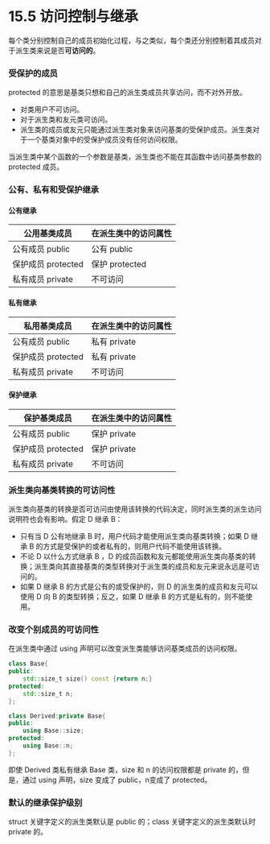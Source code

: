 # 15.5	访问控制与继承

​	每个类分别控制自己的成员初始化过程，与之类似，每个类还分别控制着其成员对于派生类来说是否**可访问的**。

### 受保护的成员

protected 的意思是基类只想和自己的派生类成员共享访问，而不对外开放。

* 对类用户不可访问。
* 对于派生类和友元类可访问。
* 派生类的成员或友元只能通过派生类对象来访问基类的受保护成员。派生类对于一个基类对象中的受保护成员没有任何访问权限。

当派生类中某个函数的一个参数是基类，派生类也不能在其函数中访问基类参数的 protected 成员。

### 公有、私有和受保护继承

#### 公有继承

| 公用基类成员       | 在派生类中的访问属性 |
| ------------------ | -------------------- |
| 公有成员 public    | 公有 public          |
| 保护成员 protected | 保护 protected       |
| 私有成员 private   | 不可访问             |

#### 私有继承

| 私用基类成员       | 在派生类中的访问属性 |
| ------------------ | -------------------- |
| 公有成员 public    | 私有 private         |
| 保护成员 protected | 私有 private         |
| 私有成员 private   | 不可访问             |

#### 保护继承

| 保护基类成员       | 在派生类中的访问属性 |
| ------------------ | -------------------- |
| 公有成员 public    | 保护 private         |
| 保护成员 protected | 保护 private         |
| 私有成员 private   | 不可访问             |

### 派生类向基类转换的可访问性

派生类向基类的转换是否可访问由使用该转换的代码决定，同时派生类的派生访问说明符也会有影响。假定 D 继承 B：

* 只有当 D 公有地继承 B 时，用户代码才能使用派生类向基类转换；如果 D 继承 B 的方式是受保护的或者私有的，则用户代码不能使用该转换。
* 不论 D 以什么方式继承 B ，D 的成员函数和友元都能使用派生类向基类的转换；派生类向其直接基类的类型转换对于派生类的成员和友元来说永远是可访问的。
* 如果 D 继承 B 的方式是公有的或受保护的，则 D 的派生类的成员和友元可以使用 D 向 B 的类型转换；反之，如果 D 继承 B 的方式是私有的，则不能使用。

### 改变个别成员的可访问性

在派生类中通过 using 声明可以改变派生类能够访问基类成员的访问权限。

```c++
class Base{
public:
    std::size_t size() const {return n;}
protected:
	std::size_t n;    
};

class Derived:private Base{
public:  
    using Base::size;
protected:
    using Base::n;
};
```

即使 Derived 类私有继承 Base 类，size 和 n 的访问权限都是 private 的，但是，通过 using 声明，size 变成了 public，n变成了 protected。

### 默认的继承保护级别

struct 关键字定义的派生类默认是 public 的；class 关键字定义的派生类默认时 private 的。

